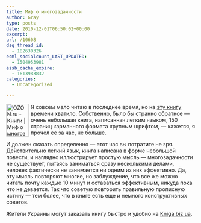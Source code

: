 ```yaml
---
title: Миф о многозадачности
author: Gray
type: posts
date: 2010-12-01T06:50:02+00:00
excerpt:
url: /10608
dsq_thread_id:
  - 182630326
esml_socialcount_LAST_UPDATED:
  - 1504953981
essb_cache_expire:
  - 1613983832
categories:
  - Uncategorized

---
```








[<img src="https://i1.wp.com/ozon.ru//multimedia/books_covers/small/1001680193.gif?resize=60%2C87" width="60" height="87" alt="OZON.ru - Книги | Миф о многозадачности. К чему приводит стремление успеть все | Дэйв Креншоу | The Myth of Multitasking: How " style="float:left; margin-right:5px; margin-bottom:5px;" data-recalc-dims="1" />][1]

Я совсем мало читаю в последнее время, но на [эту книгу][2] времени хватило. Собственно, было бы странно обратное — очень небольшая книга, написанная легким языком, 150 страниц карманного формата крупным шрифтом, — кажется, я прочел ее за час, не больше.

И должен сказать определенно — этот час вы потратите не зря. Действительно легкий язык, книга написана в форме небольшой повести, и наглядно иллюстрирует простую мысль — многозадачности не существует, пытаясь заниматься сразу несколькими делами, человек фактически не занимается ни одним из них эффективно. Да, эту мысль повторяют многие, но заблуждение, что все же можно читать почту каждые 10 минут и оставаться эффективным, никуда пока что не девается. Так что советую повторить правильную прописную истину — тем более, что в книге есть еще и немного конструктивных советов.

Жители Украины могут заказать книгу быстро и удобно на [Kniga.biz.ua][3].

 [1]: http://www.ozon.ru/context/detail/id/5091565/?partner=searchengines&from=bar "OZON.ru - Книги | Миф о многозадачности. К чему приводит стремление успеть все | Дэйв Креншоу | The Myth of Multitasking: How "
 [2]: http://www.ozon.ru/context/detail/id/5091565/?partner=searchengines
 [3]: http://kniga.biz.ua/book/psychology/111/1705/